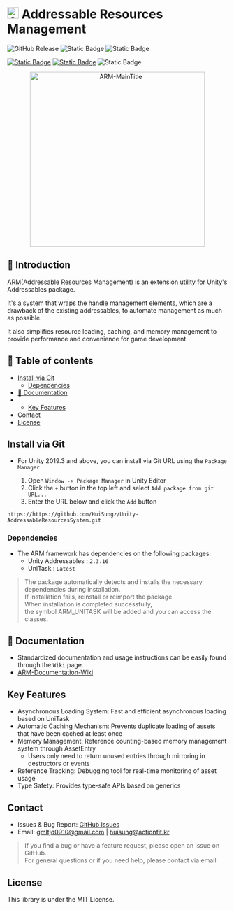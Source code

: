 # <img alt="ARM-Icon" src="https://imgur.com/zdGDYCN.png" width="26"/> Addressable Resources Management

![GitHub Release](https://img.shields.io/github/v/release/HuiSungz/Unity-AddressableResourcesSystem?display_name=release&style=for-the-badge&logo=github)
![Static Badge](https://img.shields.io/badge/UNITY-2022.3%2B-blue?style=for-the-badge&logo=unity)
![Static Badge](https://img.shields.io/badge/DEPENDENCIES-UniTask--Addressables-green?style=for-the-badge&logo=unity)

[![Static Badge](https://img.shields.io/badge/ARM-Wiki-orange?style=for-the-badge&logo=gitbook)](https://github.com/HuiSungz/Unity-AddressableResourcesSystem/wiki)
[![Static Badge](https://img.shields.io/badge/ARM-한국어-orange?style=for-the-badge)](https://github.com/HuiSungz/Unity-AddressableResourcesSystem/blob/main/README-kr.md)
![Static Badge](https://img.shields.io/badge/LICENSE-MIT-MIT?style=for-the-badge)

<p align="center">
  <img alt="ARM-MainTitle" src="https://imgur.com/0wBjlUx.png" width="400"/>
</p>

## 📌 Introduction

ARM(Addressable Resources Management) is an extension utility for Unity's Addressables package.

It's a system that wraps the handle management elements, which are a drawback of the existing addressables, to automate management as much as possible.

It also simplifies resource loading, caching, and memory management to provide performance and convenience for game development.

## 📌 Table of contents

- [Install via Git](#install-via-git)
  - [Dependencies](#dependencies)
- [📝 Documentation](#-documentation)
- - [Key Features](#key-features)
- [Contact](#contact)
- [License](#license)

## Install via Git

- For Unity 2019.3 and above, you can install via Git URL using the `Package Manager`

  1. Open `Window -> Package Manager` in Unity Editor
  2. Click the `+` button in the top left and select `Add package from git URL...`
  3. Enter the URL below and click the `Add` button
 
```
https://https://github.com/HuiSungz/Unity-AddressableResourcesSystem.git
```

### Dependencies

- The ARM framework has dependencies on the following packages:
  - Unity Addressables : `2.3.16`
  - UniTask : `Latest`
> The package automatically detects and installs the necessary dependencies during installation.<br>
> If installation fails, reinstall or reimport the package.<br>
> When installation is completed successfully, <br>
> the symbol ARM_UNITASK will be added and you can access the classes.

## 📝 Documentation

- Standardized documentation and usage instructions can be easily found through the `Wiki` page.
- [ARM-Documentation-Wiki](https://github.com/HuiSungz/Unity-AddressableResourcesSystem/wiki)

## Key Features

- Asynchronous Loading System: Fast and efficient asynchronous loading based on UniTask
- Automatic Caching Mechanism: Prevents duplicate loading of assets that have been cached at least once
- Memory Management: Reference counting-based memory management system through AssetEntry
  - Users only need to return unused entries through mirroring in destructors or events
- Reference Tracking: Debugging tool for real-time monitoring of asset usage
- Type Safety: Provides type-safe APIs based on generics

## Contact

- Issues & Bug Report: [GitHub Issues](https://github.com/HuiSungz/Unity-AddressableResourcesSystem/issues)
- Email: gmltjd0910@gmail.com | huisung@actionfit.kr

> If you find a bug or have a feature request, please open an issue on GitHub.<br>
> For general questions or if you need help, please contact via email.

## License

This library is under the MIT License.
